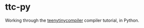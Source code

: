 # ttc-py

Working through the [teenytinycompiler](http://web.eecs.utk.edu/~azh/blog/teenytinycompiler1.html) compiler tutorial, in Python.
